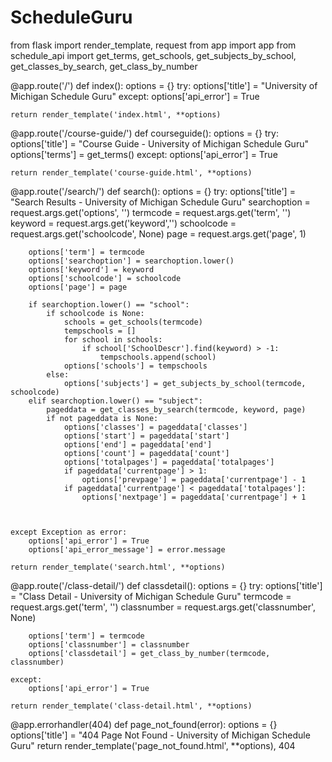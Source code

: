 ScheduleGuru
============

from flask import render_template, request
from app import app
from schedule_api import get_terms, get_schools, get_subjects_by_school, get_classes_by_search, get_class_by_number

@app.route('/')
def index():
    options = {}
    try:
        options['title'] = "University of Michigan Schedule Guru"
    except:
        options['api_error'] = True

    return render_template('index.html', **options)

@app.route('/course-guide/')
def courseguide():
    options = {}
    try:
        options['title'] = "Course Guide - University of Michigan Schedule Guru"
        options['terms'] = get_terms()
    except:
        options['api_error'] = True

    return render_template('course-guide.html', **options)
	
@app.route('/search/')
def search():
    options = {}
    try:
        options['title'] = "Search Results - University of Michigan Schedule Guru"
        searchoption = request.args.get('options', '')
        termcode = request.args.get('term', '')
        keyword = request.args.get('keyword','')
        schoolcode = request.args.get('schoolcode', None)
        page = request.args.get('page', 1)

        options['term'] = termcode
        options['searchoption'] = searchoption.lower()
        options['keyword'] = keyword
        options['schoolcode'] = schoolcode
        options['page'] = page

        if searchoption.lower() == "school":
            if schoolcode is None:
                schools = get_schools(termcode)
                tempschools = []
                for school in schools:
                    if school['SchoolDescr'].find(keyword) > -1:
                        tempschools.append(school)
                options['schools'] = tempschools
            else:
                options['subjects'] = get_subjects_by_school(termcode, schoolcode)
        elif searchoption.lower() == "subject":
            pageddata = get_classes_by_search(termcode, keyword, page)
            if not pageddata is None:
                options['classes'] = pageddata['classes']
                options['start'] = pageddata['start']
                options['end'] = pageddata['end']
                options['count'] = pageddata['count']
                options['totalpages'] = pageddata['totalpages']
                if pageddata['currentpage'] > 1:
                    options['prevpage'] = pageddata['currentpage'] - 1
                if pageddata['currentpage'] < pageddata['totalpages']:
                    options['nextpage'] = pageddata['currentpage'] + 1
                

        
    except Exception as error:
        options['api_error'] = True
        options['api_error_message'] = error.message

    return render_template('search.html', **options)

@app.route('/class-detail/')
def classdetail():
    options = {}
    try:
        options['title'] = "Class Detail - University of Michigan Schedule Guru"
        termcode = request.args.get('term', '')
        classnumber = request.args.get('classnumber', None)

        options['term'] = termcode
        options['classnumber'] = classnumber
        options['classdetail'] = get_class_by_number(termcode, classnumber)
            
    except:
        options['api_error'] = True

    return render_template('class-detail.html', **options)
	
	
@app.errorhandler(404)
def page_not_found(error):
    options = {}
    options['title'] = "404 Page Not Found - University of Michigan Schedule Guru"
    return render_template('page_not_found.html', **options), 404

